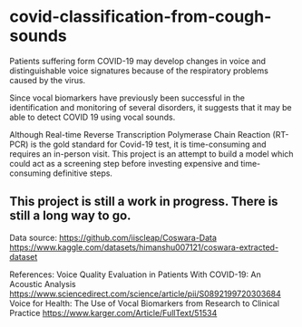 # covid-classification-from-cough-sounds

Patients suffering form COVID-19 may develop changes in voice and distinguishable voice signatures because of the respiratory problems caused by the virus.

Since vocal biomarkers have previously been successful in the identification and monitoring of several disorders, it suggests that it may be able to detect COVID 19 using vocal sounds.

Although Real-time Reverse Transcription Polymerase Chain Reaction (RT-PCR) is the gold standard for Covid-19 test, it is time-consuming and requires an in-person visit. This project is an attempt to build a model which could act as a screening step before investing expensive and time-consuming definitive steps.

## This project is still a work in progress. There is still a long way to go.


Data source:
https://github.com/iiscleap/Coswara-Data
https://www.kaggle.com/datasets/himanshu007121/coswara-extracted-dataset

References:
Voice Quality Evaluation in Patients With COVID-19: An Acoustic Analysis
https://www.sciencedirect.com/science/article/pii/S0892199720303684
Voice for Health: The Use of Vocal Biomarkers from Research to Clinical Practice
https://www.karger.com/Article/FullText/51534
